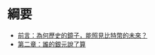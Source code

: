 # 綱要

* [前言：為何歷史的鏡子，能照見比特幣的未來？](chapters/前言：為何歷史的鏡子，能照見比特幣的未來.md)
* [第二章：誰的銀元說了算](chapters/第二章：誰的銀元說了算.md)

